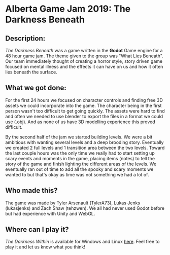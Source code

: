 ﻿# Alberta Game Jam 2019: The Darkness Beneath

## Description:
*The Darkness Beneath* was a game written in the **Godot** Game engine for a 48 hour game jam. The theme given to the group was "What Lies Beneath". Our team immediately thought of creating a horror style, story driven game focused on mental illness and the effects it can have on us and how it often lies beneath the surface.

## What we got done:
For the first 24 hours we focused on character controls and finding free 3D assets we could incorporate into the game. The character being in the first person wasn't too difficult to get going quickly. The assets were hard to find and often we needed to use blender to export the files in a format we could use (.obj). And as none of us have 3D modelling experience this proved difficult. 

By the second half of the jam we started building levels. We were a bit ambitious with wanting several levels and a deep brooding story. Eventually we created 2 full levels and 1 transition area between the two levels. Toward the last couple hours was the only time we really had to start setting up scary events and moments in the game, placing items (notes) to tell the story of the game and finish lighting the different areas of the levels. We eventually ran out of time to add all the spooky and scary moments we wanted to but that's okay as time was not something we had a lot of.

## Who made this?

The game was made by Tyler Arsenault (TylerA73), Lukas Jenks (lukasjenks) and Zach Shaw (tehzwen). We all had never used Godot before but had experience with Unity and WebGL. 

## Where can I play it?

*The Darkness Within* is available for Windows and Linux [here](https://tehzwen.itch.io/the-darkness-beneath). Feel free to play it and let us know what you think! 


